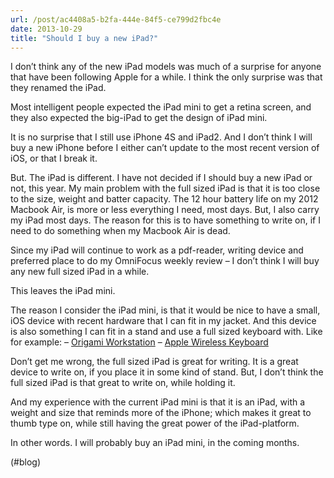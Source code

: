 ```yaml
---
url: /post/ac4408a5-b2fa-444e-84f5-ce799d2fbc4e
date: 2013-10-29
title: "Should I buy a new iPad?"
---
```


I don&#8217;t think any of the new iPad models was much of a surprise for anyone that have been following Apple for a while. I think the only surprise was that they renamed the iPad.



Most intelligent people expected the iPad mini to get a retina screen, and they also expected the big-iPad to get the design of iPad mini.



It is no surprise that I still use iPhone 4S and iPad2. And I don&#8217;t think I will buy a new iPhone before I either can&#8217;t update to the most recent version of iOS, or that I break it.



But. The iPad is different. I have not decided if I should buy a new iPad or not, this year. My main problem with the full sized iPad is that it is too close to the size, weight and batter capacity. The 12 hour battery life on my 2012 Macbook Air, is more or less everything I need, most days. But, I also carry my iPad most days. The reason for this is to have something to write on, if I need to do something when my Macbook Air is dead.



Since my iPad will continue to work as a pdf-reader, writing device and preferred place to do my OmniFocus weekly review – I don&#8217;t think I will buy any new full sized iPad in a while.



This leaves the iPad mini.



The reason I consider the iPad mini, is that it would be nice to have a small, iOS device with recent hardware that I can fit in my jacket. And this device is also something I can fit in a stand and use a full sized keyboard with. Like for example: &#8211; [Origami Workstation][1] &#8211; [Apple Wireless Keyboard][2]



Don&#8217;t get me wrong, the full sized iPad is great for writing. It is a great device to write on, if you place it in some kind of stand. But, I don&#8217;t think the full sized iPad is that great to write on, while holding it.



And my experience with the current iPad mini is that it is an iPad, with a weight and size that reminds more of the iPhone; which makes it great to thumb type on, while still having the great power of the iPad-platform.



In other words. I will probably buy an iPad mini, in the coming months.



(#blog)



 [1]: http://goincase.com/shop/incase-origami-workstation-for-ipad-2

 [2]: http://www.apple.com/keyboard/